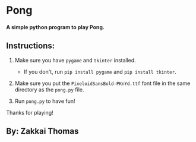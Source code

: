 # Pong
#### A simple python program to play Pong.

## Instructions:

1. Make sure you have `pygame` and `tkinter` installed.
    - If you don't, run `pip install pygame` and `pip install tkinter`.
2. Make sure you put the `PixeloidSansBold-PKnYd.ttf` font file in the same directory as the `pong.py` file.

2. Run `pong.py` to have fun!

Thanks for playing!

## By: Zakkai Thomas
